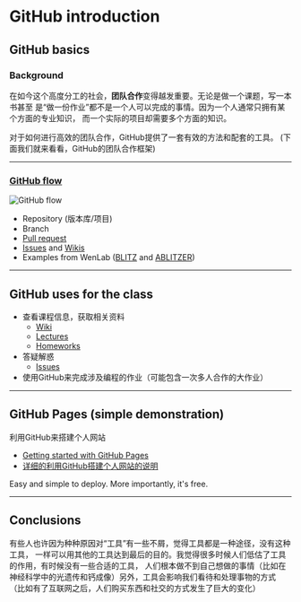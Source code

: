 # GitHub introduction

## GitHub basics
### Background
在如今这个高度分工的社会，**团队合作**变得越发重要。无论是做一个课题，写一本书甚至
是“做一份作业”都不是一个人可以完成的事情。因为一个人通常只拥有某个方面的专业知识，
而一个实际的项目却需要多个方面的知识。

对于如何进行高效的团队合作，GitHub提供了一套有效的方法和配套的工具。
(下面我们就来看看，GitHub的团队合作框架)

-----------------

### [GitHub flow](https://guides.github.com/introduction/flow/)
![GitHub flow](https://github.com/Wenlab/Computation-Neuro-Course/blob/Fall2018/References/PDFs/github-flow.jpg)
- Repository (版本库/项目)
- Branch
- [Pull request](https://github.com/Wenlab/Computation-Neuro-Course/pulls)
- [Issues](https://github.com/Wenlab/Computation-Neuro-Course/issues) and [Wikis](https://github.com/Wenlab/Computation-Neuro-Course/wiki)
- Examples from WenLab ([BLITZ](https://github.com/Wenlab/BLITZ) and [ABLITZER](https://github.com/Wenlab/ABLITZER))
---------

## GitHub uses for the class
- 查看课程信息，获取相关资料
  - [Wiki](https://github.com/Wenlab/Computation-Neuro-Course/wiki)
  - [Lectures](https://github.com/Wenlab/Computation-Neuro-Course/tree/Fall2018/Lectures/Fall2018/ppts)
  - [Homeworks](https://github.com/Wenlab/Computation-Neuro-Course/tree/Fall2018/Homework)
- 答疑解惑
  - [Issues](https://github.com/Wenlab/Computation-Neuro-Course/issues)
- 使用GitHub来完成涉及编程的作业（可能包含一次多人合作的大作业）


----

## GitHub Pages (simple demonstration)

利用GitHub来搭建个人网站
- [Getting started with GitHub Pages](https://guides.github.com/features/pages/)
- [详细的利用GitHub搭建个人网站的说明](https://www.jianshu.com/p/d344d51bcc4e)

Easy and simple to deploy. More importantly, it's free.

-----

## Conclusions
有些人也许因为种种原因对“工具”有一些不屑，觉得工具都是一种途径，没有这种工具，
一样可以用其他的工具达到最后的目的。我觉得很多时候人们低估了工具的作用，有时候没有一些合适的工具，
人们根本做不到自己想做的事情（比如在神经科学中的光遗传和钙成像）另外，工具会影响我们看待和处理事物的方式
（比如有了互联网之后，人们购买东西和社交的方式发生了巨大的变化）
